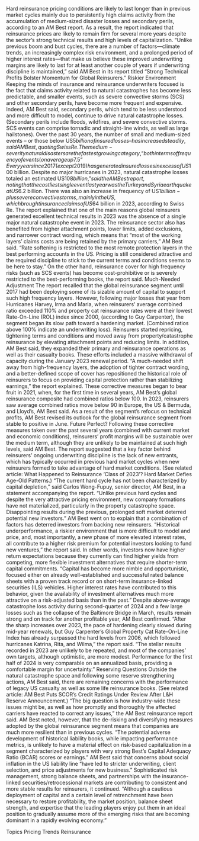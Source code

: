 Hard reinsurance pricing conditions are likely to last longer than in previous market cycles mainly due to persistently high claims activity from the accumulation of medium-sized disaster losses and secondary perils, according to an AM Best report.
As a result, the report indicated that reinsurance prices are likely to remain firm for several more years despite the sector’s strong technical results and high levels of capitalization.
“Unlike previous boom and bust cycles, there are a number of factors—climate trends, an increasingly complex risk environment, and a prolonged period of higher interest rates—that make us believe these improved underwriting margins are likely to last for at least another couple of years if underwriting discipline is maintained,” said AM Best in its report titled “Strong Technical Profits Bolster Momentum for Global Reinsurers.”
Riskier Environment
Keeping the minds of insurance and reinsurance underwriters focused is the fact that claims activity related to natural catastrophes has become less predictable, and smaller events, such as severe convective storms (SCS) and other secondary perils, have become more frequent and expensive.
Indeed, AM Best said, secondary perils, which tend to be less understood and more difficult to model, continue to drive natural catastrophe losses. (Secondary perils include floods, wildfires, and severe convective storms. SCS events can comprise tornadic and straight-line winds, as well as large hailstones).
Over the past 30 years, the number of small and medium-sized events – or those below US$5 billion of insured losses – has increased steadily, said AM Best, quoting Swiss Re.
The medium-severity natural disasters are the fastest growing category, “both in terms of frequency of events (on average up 7.5% annually over the last 30 years) and insured loss totals (up 7.1%),” according to Swiss Re in a separate report published in March 2024.
“Every year since 2017 (except 2019) has generated insured losses in excess of US$100 billion. Despite no major hurricanes in 2023, natural catastrophe losses totaled an estimated US$108 billion,” said the AM Best report, noting that the costliest single event last year was the Turkey and Syria earthquake at US$6.2 billion.
There was also an increase in frequency of US$1 billion-plus severe convective storms, mainly in the US, which brought insurance claims of US$64 billion in 2023, according to Swiss Re.
The report explained that one of the main reasons global reinsurers generated excellent technical results in 2023 was the absence of a single major natural catastrophe event in 2023.
The reinsurance sector also has benefited from higher attachment points, lower limits, added exclusions, and narrower contract wording, which means that “most of the working layers’ claims costs are being retained by the primary carriers,” AM Best said. “Rate softening is restricted to the most remote protection layers in the best performing accounts in the US. Pricing is still considered attractive and the required discipline to stick to the current terms and conditions seems to be here to stay.”
On the other hand, reinsurance cover for high frequency risks (such as SCS events) has become cost-prohibitive or is severely restricted to the best-performing books, the report said.
Much-Needed Adjustment
The report recalled that the global reinsurance segment until 2017 had been deploying some of its sizable amount of capital to support such high frequency layers.
However, following major losses that year from Hurricanes Harvey, Irma and Maria, when reinsurers’ average combined ratio exceeded 110% and property cat reinsurance rates were at their lowest Rate-On-Line (ROL) index since 2000, (according to Guy Carpenter), the segment began its slow path toward a hardening market. (Combined ratios above 100% indicate an underwriting loss).
Reinsurers started repricing, tightening terms and conditions and moved away from property/catastrophe reinsurance by elevating attachment points and reducing limits. In addition, AM Best said, they expanded their primary and reinsurance operations as well as their casualty books. These efforts included a massive withdrawal of capacity during the January 2023 renewal period.
“A much-needed shift away from high-frequency layers, the adoption of tighter contract wording, and a better-defined scope of cover has repositioned the historical role of reinsurers to focus on providing capital protection rather than stabilizing earnings,” the report explained.
These corrective measures began to bear fruit in 2021, when, for the first time in several years, AM Best’s global reinsurance composite had combined ratios below 100. In 2023, reinsurers saw average combined ratios move below 90 in Europe, the US & Bermuda, and Lloyd’s, AM Best said.
As a result of the segment’s refocus on technical profits, AM Best revised its outlook for the global reinsurance segment from stable to positive in June.
Future Perfect?
Following these corrective measures taken over the past several years (combined with current market and economic conditions), reinsurers’ profit margins will be sustainable over the medium term, although they are unlikely to be maintained at such high levels, said AM Best.
The report suggested that a key factor behind reinsurers’ ongoing underwriting discipline is the lack of new entrants, which has typically occurred in previous hard market cycles when new reinsurers formed to take advantage of hard market conditions. (See related article: What Happened to Reinsurance ‘Class of 2023’? Hard Market Defies Age-Old Patterns.)
“The current hard cycle has not been characterized by capital depletion,” said Carlos Wong-Fupuy, senior director, AM Best, in a statement accompanying the report. “Unlike previous hard cycles and despite the very attractive pricing environment, new company formations have not materialized, particularly in the property catastrophe space. Disappointing results during the previous, prolonged soft market deterred potential new investors.”
AM Best went on to explain that a combination of factors has deterred investors from backing new reinsurers. “Historical underperformance, a riskier environment that is more difficult to model and price, and, most importantly, a new phase of more elevated interest rates, all contribute to a higher risk premium for potential investors looking to fund new ventures,” the report said.
In other words, investors now have higher return expectations because they currently can find higher yields from competing, more flexible investment alternatives that require shorter-term capital commitments.
“Capital has become more nimble and opportunistic, focused either on already well-established and successful rated balance sheets with a proven track record or on short-term insurance-linked securities (ILS) vehicles. Higher interest rates have contributed to this behavior, given the availability of investment alternatives much more attractive on a risk-adjusted basis than in the past.”
Despite above-average catastrophe loss activity during second-quarter of 2024 and a few large losses such as the collapse of the Baltimore Bridge in March, results remain strong and on track for another profitable year, AM Best confirmed.
“After the sharp increases over 2023, the pace of hardening clearly slowed during mid-year renewals, but Guy Carpenter’s Global Property Cat Rate-On-Line Index has already surpassed the hard levels from 2006, which followed hurricanes Katrina, Rita, and Wilma,” the report said.
“The stellar results recorded in 2023 are unlikely to be repeated, and most of the companies’ own targets, although optimistic, are more modest. Performance for the first half of 2024 is very comparable on an annualized basis, providing a comfortable margin for uncertainty.”
Reserving Questions
Outside the natural catastrophe space and following some reserve strengthening actions, AM Best said, there are remaining concerns with the performance of legacy US casualty as well as some life reinsurance books. (See related article: AM Best Puts SCOR’s Credit Ratings Under Review After L&H Reserve Announcement.)
“The big question is how industry-wide these issues might be, as well as how promptly and thoroughly the affected carriers have reacted to correct any issues,” the AM Best reinsurance report said.
AM Best noted, however, that the de-risking and diversifying measures adopted by the global reinsurance segment means that companies are much more resilient than in previous cycles. “The potential adverse development of historical liability books, while impacting performance metrics, is unlikely to have a material effect on risk-based capitalization in a segment characterized by players with very strong Best’s Capital Adequacy Ratio (BCAR) scores or earnings.”
AM Best said that concerns about social inflation in the US liability line “have led to stricter underwriting, client selection, and price adjustments for new business.”
Sophisticated risk management, strong balance sheets, and partnerships with the insurance-linked securities/retrocessional markets are contributing to consistent and more stable results for reinsurers, it continued.
“Although a cautious deployment of capital and a certain level of retrenchment have been necessary to restore profitability, the market position, balance sheet strength, and expertise that the leading players enjoy put them in an ideal position to gradually assume more of the emerging risks that are becoming dominant in a rapidly evolving economy.”

Topics
Pricing Trends
Reinsurance
